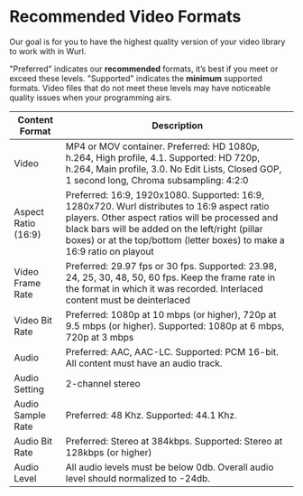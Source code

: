 # Recommended Video Formats

Our goal is for you to have the highest quality version of your video library to work with in Wurl.

"Preferred" indicates our **recommended** formats, it’s best if you meet or exceed these levels.
"Supported" indicates the **minimum** supported formats.  Video files that do not meet these levels may have noticeable quality issues when your programming airs.

| Content Format           | Description
|--------------------------|----------------------------------------------------------------------------
| Video                    | MP4 or MOV container. Preferred: HD 1080p, h.264, High profile, 4.1. Supported: HD 720p, h.264, Main profile, 3.0. No Edit Lists, Closed GOP, 1 second long, Chroma subsampling: 4:2:0
| Aspect Ratio (16:9)      | Preferred: 16:9, 1920x1080. Supported: 16:9, 1280x720. Wurl distributes to 16:9 aspect ratio players. Other aspect ratios will be processed and  black bars will be added on the left/right (pillar boxes) or at the top/bottom (letter boxes) to make a 16:9 ratio on playout
| Video Frame Rate         | Preferred: 29.97 fps or 30 fps. Supported: 23.98, 24, 25, 30, 48, 50, 60 fps. Keep the frame rate in the format in which it was recorded. Interlaced content must be deinterlaced
| Video Bit Rate           | Preferred: 1080p at 10 mbps (or higher), 720p at 9.5 mbps (or higher). Supported: 1080p at 6 mbps, 720p at 3 mbps
| Audio                    | Preferred:  AAC, AAC-LC. Supported:  PCM 16-bit. All content must have an audio track.
| Audio Setting            | 2-channel stereo
| Audio Sample Rate        | Preferred:  48 Khz. Supported:  44.1 Khz.
| Audio Bit Rate           | Preferred: Stereo at 384kbps. Supported: Stereo at 128kbps (or higher)
| Audio Level              | All audio levels must be below 0db. Overall audio level should normalized to -24db.


